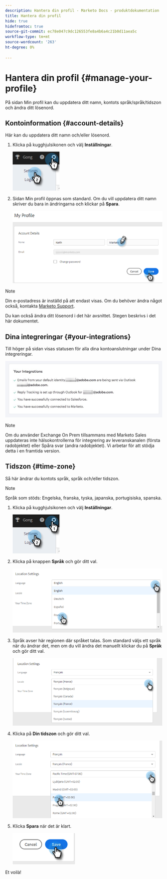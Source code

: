 ```yaml
---
description: Hantera din profil - Marketo Docs - produktdokumentation
title: Hantera din profil
hide: true
hidefromtoc: true
source-git-commit: ec78e047c9dc126553fe8a4b6a4c21b0d11aea5c
workflow-type: tm+mt
source-wordcount: '263'
ht-degree: 0%

---
```


# Hantera din profil {#manage-your-profile}

På sidan Min profil kan du uppdatera ditt namn, kontots språk/språk/tidszon och ändra ditt lösenord.

## Kontoinformation {#account-details}

Här kan du uppdatera ditt namn och/eller lösenord.

1. Klicka på kugghjulsikonen och välj **Inställningar**.

   ![](assets/manage-your-profile-1.png)

1. Sidan Min profil öppnas som standard. Om du vill uppdatera ditt namn skriver du bara in ändringarna och klickar på **Spara**.

   ![](assets/manage-your-profile-2.png)

>[!NOTE]
>
>Din e-postadress är inställd på att endast visas. Om du behöver ändra något också, kontakta [Marketo Support](https://nation.marketo.com/t5/Support/ct-p/Support).

Du kan också ändra ditt lösenord i det här avsnittet. Stegen beskrivs i det här dokumentet.

## Dina integreringar {#your-integrations}

Till höger på sidan visas statusen för alla dina kontoanslutningar under Dina integreringar.

![](assets/manage-your-profile-3.png)

>[!NOTE]
>
>Om du använder Exchange On Prem tillsammans med Marketo Sales uppdateras inte hälsokontrollerna för integrering av leveranskanalen (första radobjektet) eller Spåra svar (andra radobjektet). Vi arbetar för att stödja detta i en framtida version.

## Tidszon {#time-zone}

Så här ändrar du kontots språk, språk och/eller tidszon.

>[!NOTE]
>
>Språk som stöds: Engelska, franska, tyska, japanska, portugisiska, spanska.

1. Klicka på kugghjulsikonen och välj **Inställningar**.

   ![](assets/manage-your-profile-4.png)

1. Klicka på knappen **Språk** och gör ditt val.

   ![](assets/manage-your-profile-5.png)

1. Språk avser här regionen där språket talas. Som standard väljs ett språk när du ändrar det, men om du vill ändra det manuellt klickar du på **Språk** och gör ditt val.

   ![](assets/manage-your-profile-6.png)

1. Klicka på **Din tidszon** och gör ditt val.

   ![](assets/manage-your-profile-7.png)

1. Klicka **Spara** när det är klart.

   ![](assets/manage-your-profile-8.png)

Et voilà!
